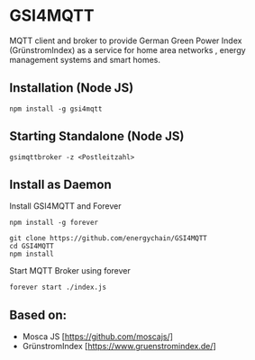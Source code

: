 # GSI4MQTT
MQTT client and broker to provide German Green Power Index (GrünstromIndex) as a service for home area networks , energy management systems and smart homes.

## Installation (Node JS)
```
npm install -g gsi4mqtt
```

## Starting Standalone  (Node JS)
```
gsimqttbroker -z <Postleitzahl>
```

## Install as Daemon

Install GSI4MQTT and Forever
```
npm install -g forever

git clone https://github.com/energychain/GSI4MQTT
cd GSI4MQTT
npm install

```

Start MQTT Broker using forever
```
forever start ./index.js
```

## Based on:
- Mosca JS [https://github.com/moscajs/]
- GrünstromIndex [https://www.gruenstromindex.de/]
